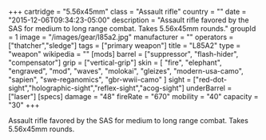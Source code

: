 +++
cartridge = "5.56x45mm"
class = "Assault rifle"
country = ""
date = "2015-12-06T09:34:23-05:00"
description = "Assault rifle favored by the SAS for medium to long range combat. Takes 5.56x45mm rounds."
groupId = 1
image = "/images/gear/l85a2.jpg"
manufacturer = ""
operators = ["thatcher","sledge"]
tags = ["primary weapon"]
title = "L85A2"
type = "weapon"
wikipedia = ""
[mods]
  barrel = ["suppressor", "flash-hider", "compensator"]
  grip = ["vertical-grip"]
  skin = [
    "fire",
    "elephant",
    "engraved",
    "mod",
    "waves",
    "molokai",
    "gleizes",
    "modern-usa-camo",
    "sapien",
    "swe-reganomics",
    "gbr-wwii-camo"
  ]
  sight = ["red-dot-sight","holographic-sight","reflex-sight","acog-sight"]
  underBarrel = ["laser"]
[specs]
  damage = "48"
  fireRate = "670"
  mobility = "40"
  capacity = "30"
+++

Assault rifle favored by the SAS for medium to long range combat. Takes 5.56x45mm rounds.
